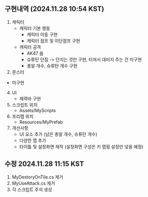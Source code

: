 ## 구현내역 (2024.11.28 10:54 KST)
1. 캐릭터
   - 캐릭터 기본 행동
     - 캐릭터 이동 구현
     - 캐릭터 점프 및 이단점프 구현
   - 캐릭터 공격
     - AK47 쏨
     - 슈류탄 던짐 -> 던지는 것만 구현, 터져서 데미지 주는 건 미구현
     - 총알 개수, 슈류탄 개수 구현
2. 몬스터
  - 미구현
4. UI
   - 체력바 구현
5. 스크립트 위치
   - Assets/MyScripts
6. 프리팹 위치
   - Resources/MyPrefab
7. 개선사항
   - UI 요소 추가 (남은 총알 개수, 슈류탄 개수)
   - 다양한 맵 추가
   - 타이틀 및 설정화면 제작 (설정화면 구성은 키 맵핑 설정만 넣을 예정)
## 수정 2024.11.28 11:15 KST
1. MyDestoryOnTile.cs 제거
2. MyUseAttack.cs 제거
3. 각 스크립트 주석 생성
   

